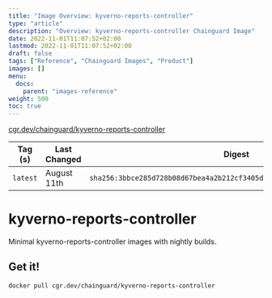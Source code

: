 ```yaml
---
title: "Image Overview: kyverno-reports-controller"
type: "article"
description: "Overview: kyverno-reports-controller Chainguard Image"
date: 2022-11-01T11:07:52+02:00
lastmod: 2022-11-01T11:07:52+02:00
draft: false
tags: ["Reference", "Chainguard Images", "Product"]
images: []
menu:
  docs:
    parent: "images-reference"
weight: 500
toc: true
---
```


[cgr.dev/chainguard/kyverno-reports-controller](https://github.com/chainguard-images/images/tree/main/images/kyverno-reports-controller)

| Tag (s)   | Last Changed | Digest                                                                    |
|-----------|--------------|---------------------------------------------------------------------------|
|  `latest` | August 11th  | `sha256:3bbce285d728b08d67bea4a2b212cf3405d546b638163f6c3eead0cbbb5ad0a5` |

# kyverno-reports-controller

Minimal kyverno-reports-controller images with nightly builds.

## Get it!

```shell
docker pull cgr.dev/chainguard/kyverno-reports-controller
```
